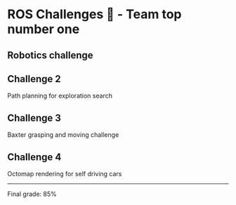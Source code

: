 # ROS Challenges :robot: - Team top number one

## Robotics challenge

## Challenge 2
Path planning for exploration search

## Challenge 3
Baxter grasping and moving challenge

## Challenge 4
Octomap rendering for self driving cars

---
Final grade: 85%
